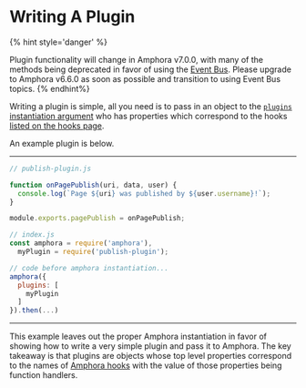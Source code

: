 # Writing A Plugin

{% hint style='danger' %}

Plugin functionality will change in Amphora v7.0.0, with many of the methods being deprecated in favor of using the [Event Bus](../topics/event-bus.md). Please upgrade to Amphora v6.6.0 as soon as possible and transition to using Event Bus topics.
{% endhint%}

Writing a plugin is simple, all you need is to pass in an object to the [`plugins` instantiation argument](/docs/lifecycle/startup/instantiation.html#instantiation-arguments) who has properties which correspond to the hooks [listed on the hooks page](hooks.md).

An example plugin is below.

---

```javascript
// publish-plugin.js

function onPagePublish(uri, data, user) {
  console.log(`Page ${uri} was published by ${user.username}!`);
}

module.exports.pagePublish = onPagePublish;
```

```javascript
// index.js
const amphora = require('amphora'),
  myPlugin = require('publish-plugin');

// code before amphora instantiation...
amphora({
  plugins: [
    myPlugin
  ]
}).then(...)
```
---

This example leaves out the proper Amphora instantiation in favor of showing how to write a very simple plugin and pass it to Amphora. The key takeaway is that plugins are objects whose top level properties correspond to the names of [Amphora hooks](hooks.md) with the value of those properties being function handlers.
